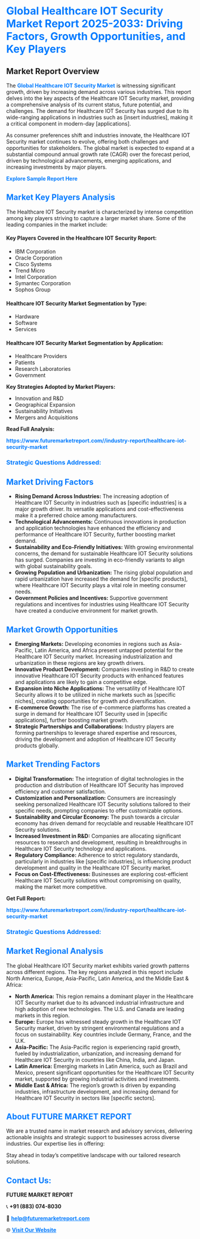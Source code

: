 <h1 style="color: #007BFF;">Global Healthcare IOT Security Market Report 2025-2033: Driving Factors, Growth Opportunities, and Key Players</h1>

<section id="overview">
<h2>Market Report Overview</h2>
<p>The <a href="https://www.futuremarketreport.com//industry-report/healthcare-iot-security-market" style="color: #007BFF; text-decoration: none;"><strong>Global Healthcare IOT Security Market</strong></a> is witnessing significant growth, driven by increasing demand across various industries. This report delves into the key aspects of the Healthcare IOT Security market, providing a comprehensive analysis of its current status, future potential, and challenges. The demand for Healthcare IOT Security has surged due to its wide-ranging applications in industries such as [insert industries], making it a critical component in modern-day [applications].</p>
<p>As consumer preferences shift and industries innovate, the Healthcare IOT Security market continues to evolve, offering both challenges and opportunities for stakeholders. The global market is expected to expand at a substantial compound annual growth rate (CAGR) over the forecast period, driven by technological advancements, emerging applications, and increasing investments by major players.</p>
</section>

<section id="overview">
<p><a href="https://www.futuremarketreport.com//request-sample/reportId=77009" style="color: #007BFF; text-decoration: none;"><strong>Explore Sample Report Here</strong></a></p>
</section>

<section id="key-players">
<h2 style="color: #007BFF;">Market Key Players Analysis</h2>
<p>The Healthcare IOT Security market is characterized by intense competition among key players striving to capture a larger market share. Some of the leading companies in the market include:</p>
<h4>Key Players Covered in the Healthcare IOT Security Report:</h4>
<ul><li>IBM Corporation</li><li>Oracle Corporation</li><li>Cisco Systems</li><li>Trend Micro</li><li>Intel Corporation</li><li>Symantec Corporation</li><li>Sophos Group</li></ul>
<h4>Healthcare IOT Security Market Segmentation by Type:</h4>
<ul><li>Hardware</li><li>Software</li><li>Services</li></ul>

<h4>Healthcare IOT Security Market Segmentation by Application:</h4>
<ul><li>Healthcare Providers</li><li>Patients</li><li>Research Laboratories</li><li>Government</li></ul>
<p><strong>Key Strategies Adopted by Market Players:</strong></p>
<ul>
<li>Innovation and R&D</li>
<li>Geographical Expansion</li>
<li>Sustainability Initiatives</li>
<li>Mergers and Acquisitions</li>
</ul>
</section>

<section>
<p><strong>Read Full Analysis: </strong></p><a href="https://www.futuremarketreport.com//industry-report/healthcare-iot-security-market" style="color: #007BFF; text-decoration: none;"><strong>https://www.futuremarketreport.com//industry-report/healthcare-iot-security-market</strong></a>
<h3 style="color: #007BFF;">Strategic Questions Addressed:</h3>
</section>

<section id="driving-factors">
<h2 style="color: #007BFF;">Market Driving Factors</h2>
<ul>
<li><strong>Rising Demand Across Industries:</strong> The increasing adoption of Healthcare IOT Security in industries such as [specific industries] is a major growth driver. Its versatile applications and cost-effectiveness make it a preferred choice among manufacturers.</li>
<li><strong>Technological Advancements:</strong> Continuous innovations in production and application technologies have enhanced the efficiency and performance of Healthcare IOT Security, further boosting market demand.</li>
<li><strong>Sustainability and Eco-Friendly Initiatives:</strong> With growing environmental concerns, the demand for sustainable Healthcare IOT Security solutions has surged. Companies are investing in eco-friendly variants to align with global sustainability goals.</li>
<li><strong>Growing Population and Urbanization:</strong> The rising global population and rapid urbanization have increased the demand for [specific products], where Healthcare IOT Security plays a vital role in meeting consumer needs.</li>
<li><strong>Government Policies and Incentives:</strong> Supportive government regulations and incentives for industries using Healthcare IOT Security have created a conducive environment for market growth.</li>
</ul>
</section>

<section id="growth-opportunities">
<h2 style="color: #007BFF;">Market Growth Opportunities</h2>
<ul>
<li><strong>Emerging Markets:</strong> Developing economies in regions such as Asia-Pacific, Latin America, and Africa present untapped potential for the Healthcare IOT Security market. Increasing industrialization and urbanization in these regions are key growth drivers.</li>
<li><strong>Innovative Product Development:</strong> Companies investing in R&D to create innovative Healthcare IOT Security products with enhanced features and applications are likely to gain a competitive edge.</li>
<li><strong>Expansion into Niche Applications:</strong> The versatility of Healthcare IOT Security allows it to be utilized in niche markets such as [specific niches], creating opportunities for growth and diversification.</li>
<li><strong>E-commerce Growth:</strong> The rise of e-commerce platforms has created a surge in demand for Healthcare IOT Security used in [specific applications], further boosting market growth.</li>
<li><strong>Strategic Partnerships and Collaborations:</strong> Industry players are forming partnerships to leverage shared expertise and resources, driving the development and adoption of Healthcare IOT Security products globally.</li>
</ul>
</section>

<section id="trending-factors">
<h2 style="color: #007BFF;">Market Trending Factors</h2>
<ul>
<li><strong>Digital Transformation:</strong> The integration of digital technologies in the production and distribution of Healthcare IOT Security has improved efficiency and customer satisfaction.</li>
<li><strong>Customization and Personalization:</strong> Consumers are increasingly seeking personalized Healthcare IOT Security solutions tailored to their specific needs, prompting companies to offer customizable options.</li>
<li><strong>Sustainability and Circular Economy:</strong> The push towards a circular economy has driven demand for recyclable and reusable Healthcare IOT Security solutions.</li>
<li><strong>Increased Investment in R&D:</strong> Companies are allocating significant resources to research and development, resulting in breakthroughs in Healthcare IOT Security technology and applications.</li>
<li><strong>Regulatory Compliance:</strong> Adherence to strict regulatory standards, particularly in industries like [specific industries], is influencing product development and quality in the Healthcare IOT Security market.</li>
<li><strong>Focus on Cost-Effectiveness:</strong> Businesses are exploring cost-efficient Healthcare IOT Security solutions without compromising on quality, making the market more competitive.</li>
</ul>
</section>

<section>
<p><strong>Get Full Report: </strong></p><a href="https://www.futuremarketreport.com//industry-report/healthcare-iot-security-market" style="color: #007BFF; text-decoration: none;"><strong>https://www.futuremarketreport.com//industry-report/healthcare-iot-security-market</strong></a>
<h3 style="color: #007BFF;">Strategic Questions Addressed:</h3>
</section>


<section id="regional-analysis">
<h2 style="color: #007BFF;">Market Regional Analysis</h2>
<p>The global Healthcare IOT Security market exhibits varied growth patterns across different regions. The key regions analyzed in this report include North America, Europe, Asia-Pacific, Latin America, and the Middle East & Africa:</p>
<ul>
<li><strong>North America:</strong> This region remains a dominant player in the Healthcare IOT Security market due to its advanced industrial infrastructure and high adoption of new technologies. The U.S. and Canada are leading markets in this region.</li>
<li><strong>Europe:</strong> Europe has witnessed steady growth in the Healthcare IOT Security market, driven by stringent environmental regulations and a focus on sustainability. Key countries include Germany, France, and the U.K.</li>
<li><strong>Asia-Pacific:</strong> The Asia-Pacific region is experiencing rapid growth, fueled by industrialization, urbanization, and increasing demand for Healthcare IOT Security in countries like China, India, and Japan.</li>
<li><strong>Latin America:</strong> Emerging markets in Latin America, such as Brazil and Mexico, present significant opportunities for the Healthcare IOT Security market, supported by growing industrial activities and investments.</li>
<li><strong>Middle East & Africa:</strong> The region’s growth is driven by expanding industries, infrastructure development, and increasing demand for Healthcare IOT Security in sectors like [specific sectors].</li>
</ul>
</section>

<footer>
<h2 style="color: #007BFF;">About FUTURE MARKET REPORT</h2>
<p>We are a trusted name in market research and advisory services, delivering actionable insights and strategic support to businesses across diverse industries. Our expertise lies in offering:</p>

<p>Stay ahead in today’s competitive landscape with our tailored research solutions.</p>

<h2 style="color: #007BFF;">Contact Us:</h2>
<p><strong>FUTURE MARKET REPORT</strong></p>
<p>📞 <strong>+91 (883) 074-8030</strong></p>
<p>📧 <strong><a href="mailto:help@futuremarketreport.com" style="color: #007BFF;">help@futuremarketreport.com</a></strong></p>
<p>🌐 <strong><a href="https://www.futuremarketreport.com/" style="color: #007BFF;">Visit Our Website</a></strong></p>
</footer>